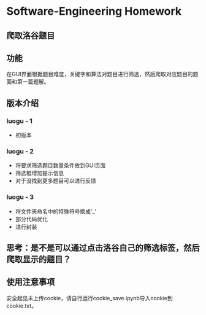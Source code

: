 # Software-Engineering Homework
## 爬取洛谷题目
## 功能
在GUI界面根据题目难度，关键字和算法对题目进行筛选，然后爬取对应题目的题面和第一篇题解。
## 版本介绍
### luogu - 1
- 初版本
### luogu - 2
- 将要求筛选题目数量条件放到GUI页面
- 筛选框增加提示信息
- 对于没找到更多题目可以进行反馈
### luogu - 3
- 将文件夹命名中的特殊符号换成'_'
- 部分代码优化
- 进行封装
## 思考：是不是可以通过点击洛谷自己的筛选标签，然后爬取显示的题目？
## 使用注意事项
安全起见未上传cookie，请自行运行cookie_save.ipynb导入cookie到cookie.txt。

